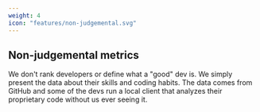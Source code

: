 ```yaml
---
weight: 4
icon: "features/non-judgemental.svg"
---
```


## Non-judgemental metrics

We don't rank developers or define what a "good" dev is. We simply present the data about their skills and coding habits. The data comes from GitHub and some of the devs run a local client that analyzes their proprietary code without us ever seeing it. 